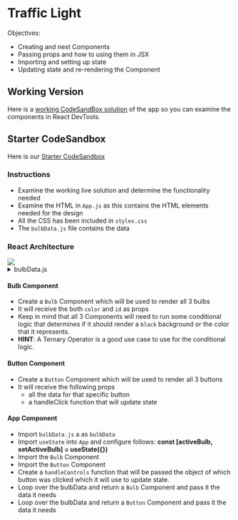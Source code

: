 # Traffic Light

Objectives:

- Creating and nest Components
- Passing props and how to using them in JSX
- Importing and setting up state
- Updating state and re-rendering the Component

## Working Version

Here is a <a target="_" href="https://n9wzs.csb.app/">working CodeSandBox solution</a> of the app so you can examine the components in React DevTools.

## Starter CodeSandbox

Here is our <a target="_" href="https://codesandbox.io/s/traffic-light-single-app-component-starter-pqrpw">Starter CodeSandbox</a>

### Instructions

- Examine the working live solution and determine the functionality needed
- Examine the HTML in `App.js` as this contains the HTML elements needed for the design 
- All the CSS has been included in `styles.css`
- The `bulbData.js` file contains the data 

### React Architecture 

<img src="https://i.imgur.com/z4SoMzb.png" />
  
<details><summary>bulbData.js</summary>

```javascript
export default [
  {name:'Stop', color: 'red'},
  {name: 'Slow', color: 'yellow'},
  {name: 'Go', color: 'green'},
]
```
</details>


#### Bulb Component

- Create a `Bulb` Component which will be used to render all 3 bulbs
- It will receive the both `color` and `id` as props
- Keep in mind that all 3 Components will need to run some conditional logic that determines if it should render a `black` background or the color that it represents. 
- **HINT**: A Ternary Operator is a good use case to use for the conditional logic. 

#### Button Component

- Create a `Button` Component which will be used to render all 3 buttons 
- It will receive the following props
  - all the data for that specific button 
  - a handleClick function that will update state


#### App Component

- Import `bulbData.js` a as `bulbData`
- Import `useState` into `App` and configure follows: **const [activeBulb, setActiveBulb] = useState({})**
- Import the `Bulb` Component
- Import the `Button` Component
- Create a `handleControls` function that will be passed the object of which button was clicked which it will use to update state.
- Loop over the bulbData and return a `Bulb` Component and pass it the data it needs
- Loop over the bulbData and return a `Button` Component and pass it the data it needs
